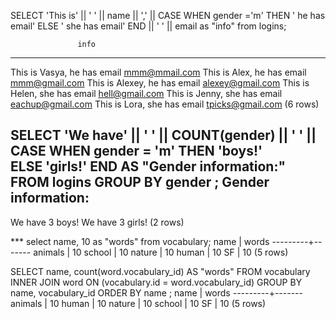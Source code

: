 SELECT 'This is' || ' ' || name || ',' ||
        CASE WHEN
                gender ='m'
        THEN
                ' he has email'
        ELSE
                ' she has email'
        END
                || ' ' || email as "info" from logins;


                   info
----------------------------------------------
 This is Vasya, he has email mmm@mmail.com
 This is Alex, he has email mmm@gmail.com
 This is Alexey, he has email alexey@gmail.com
 This is Helen, she has email hell@gmail.com
 This is Jenny, she has email eachup@gmail.com
 This is Lora, she has email tpicks@gmail.com
(6 rows)

SELECT 'We have' || ' ' ||
        COUNT(gender) || ' ' ||
        CASE WHEN gender = 'm'
        THEN 'boys!'     
        ELSE 'girls!'
        END AS "Gender information:"
        FROM logins
        GROUP BY gender
 ;
 Gender information:
---------------------
 We have 3 boys!
 We have 3 girls!
(2 rows)

*** select name, 10 as "words" from vocabulary;
  name   | words
---------+-------
 animals |    10
 school  |    10
 nature  |    10
 human   |    10
 SF      |    10
(5 rows)


SELECT name, count(word.vocabulary_id) AS "words"
 FROM vocabulary
 INNER JOIN word ON (vocabulary.id = word.vocabulary_id)
 GROUP BY name, vocabulary_id
 ORDER BY name
 ;
  name   | words
---------+-------
 animals |    10
 human   |    10
 nature  |    10
 school  |    10
 SF      |    10
(5 rows)